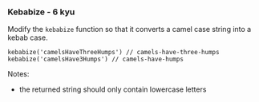 <h3>Kebabize - 6 kyu</h3>

<div class="markdown" id="description"><p>Modify the <code>kebabize</code> function so that it converts a camel case string into a kebab case.</p>
<pre><code class="language-javascript">kebabize(<span class="hljs-string">'camelsHaveThreeHumps'</span>) <span class="hljs-comment">// camels-have-three-humps</span>
kebabize(<span class="hljs-string">'camelsHave3Humps'</span>) <span class="hljs-comment">// camels-have-humps</span></code></pre>
<p>Notes:</p>
<ul>
<li>the returned string should only contain lowercase letters</li>
</ul>
</div>
